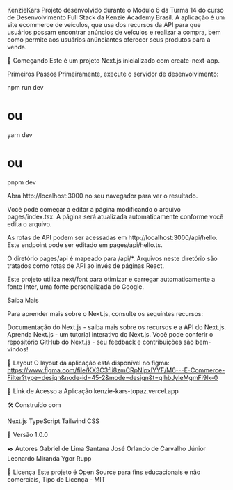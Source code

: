KenzieKars
Projeto desenvolvido durante o Módulo 6 da Turma 14 do curso de Desenvolvimento Full Stack da Kenzie Academy Brasil. A aplicação é um site ecommerce de veículos, que usa dos recursos da API para que usuários possam encontrar anúncios de veículos e realizar a compra, bem como permite aos usuários anúnciantes oferecer seus produtos para a venda.


🚀 Começando
Este é um projeto Next.js inicializado com create-next-app.

Primeiros Passos
Primeiramente, execute o servidor de desenvolvimento:

npm run dev
# ou
yarn dev
# ou
pnpm dev

Abra http://localhost:3000 no seu navegador para ver o resultado.

Você pode começar a editar a página modificando o arquivo pages/index.tsx. A página será atualizada automaticamente conforme você edita o arquivo.

As rotas de API podem ser acessadas em http://localhost:3000/api/hello. Este endpoint pode ser editado em pages/api/hello.ts.

O diretório pages/api é mapeado para /api/*. Arquivos neste diretório são tratados como rotas de API ao invés de páginas React.

Este projeto utiliza next/font para otimizar e carregar automaticamente a fonte Inter, uma fonte personalizada do Google.

Saiba Mais

Para aprender mais sobre o Next.js, consulte os seguintes recursos:

Documentação do Next.js - saiba mais sobre os recursos e a API do Next.js.
Aprenda Next.js - um tutorial interativo do Next.js.
Você pode conferir o repositório GitHub do Next.js - seu feedback e contribuições são bem-vindos!

📢 Layout
O layout da aplicação está disponível no figma:
https://www.figma.com/file/KX3C3fIi8zmCRpNipxIYYF/M6---E-Commerce-Filter?type=design&node-id=45-2&mode=design&t=gIhbJyleMgmFi9lk-0

🔧 Link de Acesso a Aplicação
kenzie-kars-topaz.vercel.app

🛠️ Construído com

Next.js
TypeScript
Tailwind CSS

📌 Versão
1.0.0

✒️ Autores
Gabriel de Lima Santana
José Orlando de Carvalho Júnior
Leonardo Miranda
Ygor Rupp

📄 Licença
Este projeto é Open Source para fins educacionais e não comerciais, Tipo de Licença - MIT
